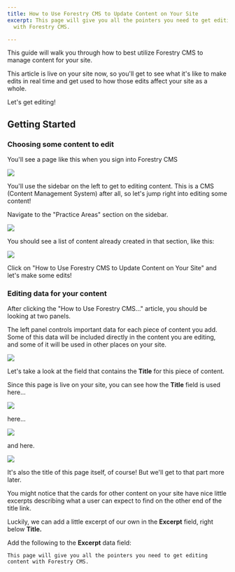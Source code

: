 ```yaml
---
title: How to Use Forestry CMS to Update Content on Your Site
excerpt: This page will give you all the pointers you need to get editing content
  with Forestry CMS.

---
```

This guide will walk you through how to best utilize Forestry CMS to manage content for your site.

This article is live on your site now, so you'll get to see what it's like to make edits in real time and get used to how those edits affect your site as a whole.

Let's get editing!

## Getting Started

### Choosing some content to edit

You'll see a page like this when you sign into Forestry CMS

![](/images/stefan_screenshot_forestry-cms.png)

You'll use the sidebar on the left to get to editing content. This is a CMS (Content Management System) after all, so let's jump right into editing some content!

Navigate to the "Practice Areas" section on the sidebar.

![](/images/stefan_screenshot_forestry-cms-sidebar.png)

You should see a list of content already created in that section, like this:

![](/images/stefan_screenshot_forestry-cms-content-pick.png)

Click on "How to Use Forestry CMS to Update Content on Your Site" and let's make some edits!

### Editing data for your content

After clicking the "How to Use Forestry CMS..." article, you should be looking at two panels.

The left panel controls important data for each piece of content you add. Some of this data will be included directly in the content you are editing, and some of it will be used in other places on your site.

![](/images/stefan_screenshot_forestry-cms-data.png)

Let's take a look at the field that contains the **Title** for this piece of content.

Since this page is live on your site, you can see how the **Title** field is used here...

![](/images/stefan_screenshot_home.png)

here...

![](/images/stefan_screenshot_practice-area_card-2.png)

and here.

![](/images/stefan_screenshot_practice-area_card.png)

It's also the title of this page itself, of course! But we'll get to that part more later.

You might notice that the cards for other content on your site have nice little excerpts describing what a user can expect to find on the other end of the title link.

Luckily, we can add a little excerpt of our own in the **Excerpt** field, right below **Title.**

Add the following to the **Excerpt** data field:

    This page will give you all the pointers you need to get editing content with Forestry CMS.